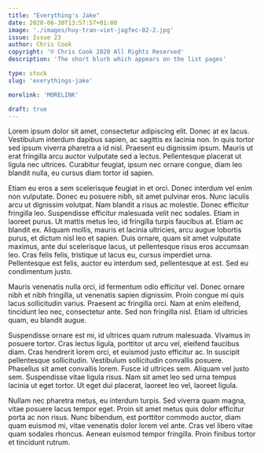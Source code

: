 ```yaml
---
title: "Everything's Jake"
date: 2020-06-30T13:57:57+01:00
image: './images/huy-tran-viet-jagfec-02-2.jpg'
issue: Issue 23
author: Chris Cook
copyright: '© Chris Cook 2020 All Rights Reserved'
description: 'The short blurb which appears on the list pages'

type: stock
slug: 'everythings-jake'

morelink: 'MORELINK'

draft: true
---
```


Lorem ipsum dolor sit amet, consectetur adipiscing elit. Donec at ex lacus. Vestibulum interdum dapibus sapien, ac sagittis ex lacinia non. In quis tortor sed ipsum viverra pharetra a id nisl. Praesent eu dignissim ipsum. Mauris ut erat fringilla arcu auctor vulputate sed a lectus. Pellentesque placerat ut ligula nec ultrices. Curabitur feugiat, ipsum nec ornare congue, diam leo blandit nulla, eu cursus diam tortor id sapien.

Etiam eu eros a sem scelerisque feugiat in et orci. Donec interdum vel enim non vulputate. Donec eu posuere nibh, sit amet pulvinar eros. Nunc iaculis arcu ut dignissim volutpat. Nam blandit a risus ac molestie. Donec efficitur fringilla leo. Suspendisse efficitur malesuada velit nec sodales. Etiam in laoreet purus. Ut mattis metus leo, id fringilla turpis faucibus at. Etiam ac blandit ex. Aliquam mollis, mauris et lacinia ultricies, arcu augue lobortis purus, et dictum nisl leo et sapien. Duis ornare, quam sit amet vulputate maximus, ante dui scelerisque lacus, ut pellentesque risus eros accumsan leo. Cras felis felis, tristique ut lacus eu, cursus imperdiet urna. Pellentesque est felis, auctor eu interdum sed, pellentesque at est. Sed eu condimentum justo.

Mauris venenatis nulla orci, id fermentum odio efficitur vel. Donec ornare nibh et nibh fringilla, ut venenatis sapien dignissim. Proin congue mi quis lacus sollicitudin varius. Praesent ac fringilla orci. Nam at enim eleifend, tincidunt leo nec, consectetur ante. Sed non fringilla nisl. Etiam id ultricies quam, eu blandit augue.

Suspendisse ornare est mi, id ultrices quam rutrum malesuada. Vivamus in posuere tortor. Cras lectus ligula, porttitor ut arcu vel, eleifend faucibus diam. Cras hendrerit lorem orci, et euismod justo efficitur ac. In suscipit pellentesque sollicitudin. Vestibulum sollicitudin convallis posuere. Phasellus sit amet convallis lorem. Fusce id ultrices sem. Aliquam vel justo sem. Suspendisse vitae ligula risus. Nam sit amet leo sed urna tempus lacinia ut eget tortor. Ut eget dui placerat, laoreet leo vel, laoreet ligula.

Nullam nec pharetra metus, eu interdum turpis. Sed viverra quam magna, vitae posuere lacus tempor eget. Proin sit amet metus quis dolor efficitur porta ac non risus. Nunc bibendum, est porttitor commodo auctor, diam quam euismod mi, vitae venenatis dolor lorem vel ante. Cras vel libero vitae quam sodales rhoncus. Aenean euismod tempor fringilla. Proin finibus tortor et tincidunt rutrum.